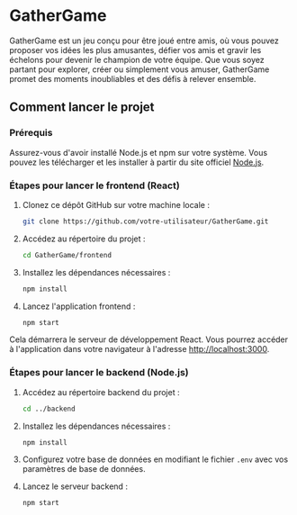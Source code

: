 # GatherGame

GatherGame est un jeu conçu pour être joué entre amis, où vous pouvez proposer vos idées les plus amusantes, défier vos amis et gravir les échelons pour devenir le champion de votre équipe. Que vous soyez partant pour explorer, créer ou simplement vous amuser, GatherGame promet des moments inoubliables et des défis à relever ensemble.

## Comment lancer le projet

### Prérequis

Assurez-vous d'avoir installé Node.js et npm sur votre système. Vous pouvez les télécharger et les installer à partir du site officiel [Node.js](https://nodejs.org/).

### Étapes pour lancer le frontend (React)

1. Clonez ce dépôt GitHub sur votre machine locale :

    ```bash
    git clone https://github.com/votre-utilisateur/GatherGame.git
    ```

2. Accédez au répertoire du projet :

    ```bash
    cd GatherGame/frontend
    ```

3. Installez les dépendances nécessaires :

    ```bash
    npm install
    ```

4. Lancez l'application frontend :

    ```bash
    npm start
    ```

Cela démarrera le serveur de développement React. Vous pourrez accéder à l'application dans votre navigateur à l'adresse [http://localhost:3000](http://localhost:3000).

### Étapes pour lancer le backend (Node.js)

1. Accédez au répertoire backend du projet :

    ```bash
    cd ../backend
    ```

2. Installez les dépendances nécessaires :

    ```bash
    npm install
    ```

3. Configurez votre base de données en modifiant le fichier `.env` avec vos paramètres de base de données.

4. Lancez le serveur backend :

    ```bash
    npm start
    ```

